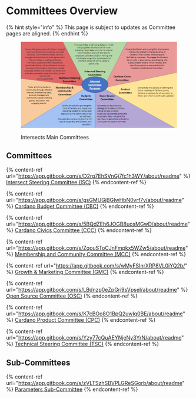 # Committees Overview

{% hint style="info" %}
This page is subject to updates as Committee pages are aligned.&#x20;
{% endhint %}

<figure><img src=".gitbook/assets/image.png" alt=""><figcaption><p>Intersects Main Committees</p></figcaption></figure>

## **Committees**

{% content-ref url="https://app.gitbook.com/s/D2rg7EhSVnGj7fc1h3WY/about/readme" %}
[Intersect Steering Committee (ISC)](https://app.gitbook.com/s/D2rg7EhSVnGj7fc1h3WY/about/readme)
{% endcontent-ref %}

{% content-ref url="https://app.gitbook.com/s/gsGMUGjBGIwHbN0vrf7v/about/readme" %}
[Cardano Budget Committee (CBC)](https://app.gitbook.com/s/gsGMUGjBGIwHbN0vrf7v/about/readme)
{% endcontent-ref %}

{% content-ref url="https://app.gitbook.com/s/5BQdZEh6JOGB8uosMGwD/about/readme" %}
[Cardano Civics Committee (CCC)](https://app.gitbook.com/s/5BQdZEh6JOGB8uosMGwD/about/readme)
{% endcontent-ref %}

{% content-ref url="https://app.gitbook.com/s/ZqouSToCJnFmpkx5WZw5/about/readme" %}
[Membership and Community Committee (MCC)](https://app.gitbook.com/s/ZqouSToCJnFmpkx5WZw5/about/readme)
{% endcontent-ref %}

{% content-ref url="https://app.gitbook.com/s/wMyFSInrXRP8VL0iYQ2b/" %}
[Growth & Marketing Committee (GMC)](https://app.gitbook.com/s/wMyFSInrXRP8VL0iYQ2b/)
{% endcontent-ref %}

{% content-ref url="https://app.gitbook.com/s/LBdnzp0eZpGri9sVpseI/about/readme" %}
[Open Source Committee (OSC)](https://app.gitbook.com/s/LBdnzp0eZpGri9sVpseI/about/readme)
{% endcontent-ref %}

{% content-ref url="https://app.gitbook.com/s/K7cBOo8O1BpQ2uwlq0BE/about/readme" %}
[Cardano Product Committee (CPC)](https://app.gitbook.com/s/K7cBOo8O1BpQ2uwlq0BE/about/readme)
{% endcontent-ref %}

{% content-ref url="https://app.gitbook.com/s/Yzy77cQuAEYNjeNy3YrN/about/readme" %}
[Technical Steering Committee (TSC)](https://app.gitbook.com/s/Yzy77cQuAEYNjeNy3YrN/about/readme)
{% endcontent-ref %}

## Sub-Committees

{% content-ref url="https://app.gitbook.com/s/zVLTSzhSBVPLGReSGorb/about/readme" %}
[Parameters Sub-Committee](https://app.gitbook.com/s/zVLTSzhSBVPLGReSGorb/about/readme)
{% endcontent-ref %}

